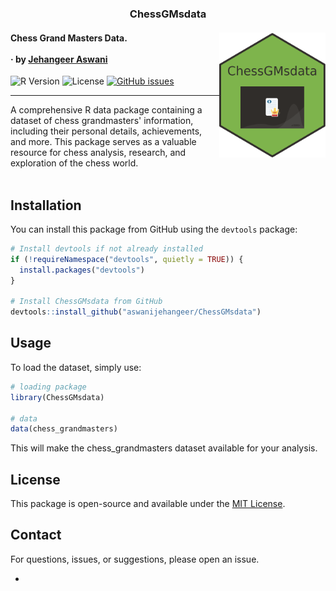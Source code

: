 <h3 align="center">ChessGMsdata</h3>

<h4>
<img src="ChessGMsdata-hex.png" width="170" height="200" align="right"/>
  Chess Grand Masters Data. 
  <br><br>
  &middot;
  by <a href="https://www.linkedin.com/in/aswanijehangeer/">Jehangeer Aswani</a>
</h4>

![R Version](https://img.shields.io/badge/R-%3E%3D%203.0.0-blue)
![License](https://img.shields.io/badge/License-MIT-blue)
[![GitHub issues](https://img.shields.io/github/issues/aswanijehangeer/ChessGMsdata)](https://github.com/aswanijehangeer/ChessGMsdata/issues)

---

A comprehensive R data package containing a dataset of chess grandmasters' information, including their personal details, achievements, and more. This package serves as a valuable resource for chess analysis, research, and exploration of the chess world.
<br>
<br>

## Installation

You can install this package from GitHub using the `devtools` package:

```R
# Install devtools if not already installed
if (!requireNamespace("devtools", quietly = TRUE)) {
  install.packages("devtools")
}

# Install ChessGMsdata from GitHub
devtools::install_github("aswanijehangeer/ChessGMsdata")
```

## Usage

To load the dataset, simply use:

```R
# loading package
library(ChessGMsdata)

# data
data(chess_grandmasters)
```

This will make the chess_grandmasters dataset available for your analysis.

## License

This package is open-source and available under the [MIT License](LICENSE).

## Contact

For questions, issues, or suggestions, please open an issue.

-
